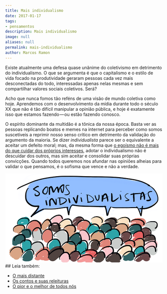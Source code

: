 ```yaml
---
title: Mais individualismo
date: 2017-01-17
tags:
- pensamentos
description: Mais individualismo
image: null
aliases: null
permalink: mais-individualismo
author: Marcos Ramon
---
```

Existe atualmente uma defesa quase unânime do coletivismo em detrimento do individualismo. O que se argumenta é que o capitalismo e o estilo de vida focado na produtividade geraram pessoas cada vez mais desconectadas do todo, interessadas apenas nelas mesmas e sem compartilhar valores sociais coletivos. Será?

Acho que nunca fomos tão reféns de uma visão de mundo coletiva como hoje. Aprendemos com o desenvolvimento da mídia durante todo o século XX que não é tão difícil manipular a opinião pública, e hoje é exatamente isso que estamos fazendo — ou estão fazendo conosco.

O espírito dominante da multidão é a tônica da nossa época. Basta ver as pessoas replicando boatos e memes na internet para perceber como somos suscetíveis a reprimir nosso senso crítico em detrimento da validação do argumento da maioria. Se dizer _individualista_ parece ser o equivalente a aceitar um defeito moral; mas, da mesma forma que [o egoísmo não é mais do que cuidar dos próprios interesses](http://amzn.to/2jeCfWQ), adotar o individualismo não é descuidar dos outros, mas sim aceitar e consolidar suas próprias convicções. Quando todos queremos nos afundar nas opiniões alheias para validar o que pensamos, é o sofisma que vence e não a verdade.

<img src="/assets/img/mais-individualismo-medium.png">


<div class="leia-tambem" markdown="1">
## Leia também:

- <a href="/o-mais-distante">O mais distante</a>
- <a href="/os-contos-e-suas-releituras">Os contos e suas releituras</a>
- <a href="/o-pior-e-o-melhor-de-todos-nos">O pior e o melhor de todos nós</a>
</div>